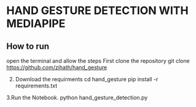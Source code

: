 # HAND GESTURE DETECTION WITH MEDIAPIPE

## How to run 
open the terminal and allow the steps
First clone the repository
git clone https://github.com/zihath/hand_gesture

2. Download the requirments
cd hand_gesture
pip install -r requirements.txt

3.Run the Notebook.
python hand_gesture_detection.py
     
